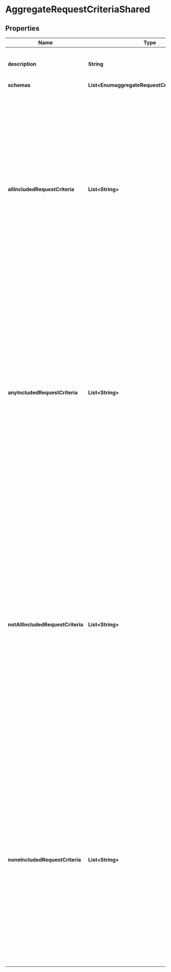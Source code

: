 

# AggregateRequestCriteriaShared


## Properties

| Name | Type | Description | Notes |
|------------ | ------------- | ------------- | -------------|
|**description** | **String** | A description for this Request Criteria |  [optional] |
|**schemas** | **List&lt;EnumaggregateRequestCriteriaSchemaUrn&gt;** |  |  |
|**allIncludedRequestCriteria** | **List&lt;String&gt;** | Specifies a request criteria object that must match the associated operation request in order to match the aggregate request criteria. If one or more all-included request criteria objects are provided, then an operation request must match all of them in order to match the aggregate request criteria. |  [optional] |
|**anyIncludedRequestCriteria** | **List&lt;String&gt;** | Specifies a request criteria object that may match the associated operation request in order to the this aggregate request criteria. If one or more any-included request criteria objects are provided, then an operation request must match at least one of them in order to match the aggregate request criteria. |  [optional] |
|**notAllIncludedRequestCriteria** | **List&lt;String&gt;** | Specifies a request criteria object that should not match the associated operation request in order to match the aggregate request criteria. If one or more not-all-included request criteria objects are provided, then an operation request must not match all of them (that is, it may match zero or more of them, but it must not match all of them) in order to match the aggregate request criteria. |  [optional] |
|**noneIncludedRequestCriteria** | **List&lt;String&gt;** | Specifies a request criteria object that must not match the associated operation request in order to match the aggregate request criteria. If one or more none-included request criteria objects are provided, then an operation request must not match any of them in order to match the aggregate request criteria. |  [optional] |



